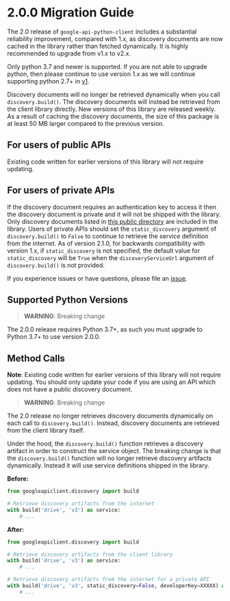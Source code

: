 # 2.0.0 Migration Guide

The 2.0 release of `google-api-python-client` includes a substantial reliability 
improvement, compared with 1.x, as discovery documents are now cached in the library 
rather than fetched dynamically. It is highly recommended to upgrade from v1.x to v2.x.

Only python 3.7 and newer is supported. If you are not able to upgrade python, then
please continue to use version 1.x as we will continue supporting python 2.7+ in
[v1](https://github.com/googleapis/google-api-python-client/tree/v1).

Discovery documents will no longer be retrieved dynamically when
you call  `discovery.build()`. The discovery documents will instead be retrieved
from the client library directly. New versions of this library are released weekly.
As a result of caching the discovery documents, the size of this package is at least 
50 MB larger compared to the previous version. 


For users of public APIs
------------------------
Existing code written for earlier versions of this library will not require
updating. 

For users of private APIs
-------------------------
If the discovery document requires an authentication key to access it then the
discovery document is private and it will not be shipped with the library.
Only discovery documents listed in [this public directory](https://www.googleapis.com/discovery/v1/apis/)
are included in the library. Users of private APIs should set the
`static_discovery` argument of `discovery.build()` to `False` to continue to
retrieve the service definition from the internet. As of version 2.1.0,
for backwards compatibility with version 1.x, if `static_discovery` is not
specified, the default value for `static_discovery` will be `True` when
the `discoveryServiceUrl` argument of `discovery.build()` is not provided.

If you experience issues or have questions, please file an [issue](https://github.com/googleapis/google-api-python-client/issues).

## Supported Python Versions

> **WARNING**: Breaking change

The 2.0.0 release requires Python 3.7+, as such you must upgrade to Python 3.7+
to use version 2.0.0.

## Method Calls

**Note**: Existing code written for earlier versions of this library will not
require updating. You should only update your code if you are using an API 
which does not have a public discovery document.

> **WARNING**: Breaking change

The 2.0 release no longer retrieves discovery documents dynamically on each
call to `discovery.build()`. Instead, discovery documents are retrieved from
the client library itself.

Under the hood, the `discovery.build()` function retrieves a discovery artifact
in order to construct the service object. The breaking change is that the
`discovery.build()` function will no longer retrieve discovery artifacts
dynamically. Instead it will use service definitions shipped in the library.


**Before:**
```py
from googleapiclient.discovery import build

# Retrieve discovery artifacts from the internet
with build('drive', 'v3') as service:
    # ...
```

**After:**
```py
from googleapiclient.discovery import build

# Retrieve discovery artifacts from the client library
with build('drive', 'v3') as service:
    # ...

# Retrieve discovery artifacts from the internet for a private API
with build('drive', 'v3', static_discovery=False, developerKey=XXXXX) as service:
    # ...
```
